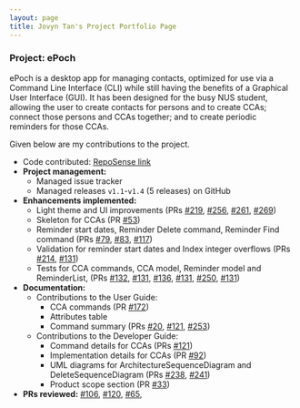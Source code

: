 ```yaml
---
layout: page
title: Jovyn Tan's Project Portfolio Page
---
```


### Project: ePoch

ePoch is a desktop app for managing contacts, optimized for use via a Command Line Interface (CLI) while still having the benefits of a Graphical User Interface (GUI). It has been designed for the busy NUS student, allowing the user to create contacts for persons and to create CCAs; connect those persons and CCAs together; and to create periodic reminders for those CCAs.

Given below are my contributions to the project.

- Code contributed: [RepoSense link](https://nus-cs2103-ay2122s1.github.io/tp-dashboard/?search=jovyntls&sort=groupTitle&sortWithin=title&timeframe=commit&mergegroup=&groupSelect=groupByRepos&breakdown=true&checkedFileTypes=docs~functional-code~test-code~other&since=2021-09-17&tabOpen=true&tabType=zoom&zA=jovyntls&zR=AY2122S1-CS2103-T14-2%2Ftp%5Bmaster%5D&zACS=207.23809523809524&zS=2021-09-17&zFS=jovyntls&zU=2021-11-01&zMG=false&zFTF=commit&zFGS=groupByRepos&zFR=false)
- **Project management:**
  - Managed issue tracker
  - Managed releases `v1.1`-`v1.4` (5 releases) on GitHub
- **Enhancements implemented:** 
  - Light theme and UI improvements (PRs [#219](https://github.com/AY2122S1-CS2103-T14-2/tp/pull/219), [#256](https://github.com/AY2122S1-CS2103-T14-2/tp/pull/256), [#261](https://github.com/AY2122S1-CS2103-T14-2/tp/pull/261), [#269](https://github.com/AY2122S1-CS2103-T14-2/tp/pull/269))
  - Skeleton for CCAs (PR [#53](https://github.com/AY2122S1-CS2103-T14-2/tp/pull/53))
  - Reminder start dates, Reminder Delete command, Reminder Find command (PRs [#79](https://github.com/AY2122S1-CS2103-T14-2/tp/pull/79), [#83](https://github.com/AY2122S1-CS2103-T14-2/tp/pull/83), [#117](https://github.com/AY2122S1-CS2103-T14-2/tp/pull/117))
  - Validation for reminder start dates and Index integer overflows (PRs [#214](https://github.com/AY2122S1-CS2103-T14-2/tp/pull/214), [#131](https://github.com/AY2122S1-CS2103-T14-2/tp/pull/131))
  - Tests for CCA commands, CCA model, Reminder model and ReminderList, (PRs [#132](https://github.com/AY2122S1-CS2103-T14-2/tp/pull/214), [#131](https://github.com/AY2122S1-CS2103-T14-2/tp/pull/132), [#136](https://github.com/AY2122S1-CS2103-T14-2/tp/pull/214), [#131](https://github.com/AY2122S1-CS2103-T14-2/tp/pull/136), [#250](https://github.com/AY2122S1-CS2103-T14-2/tp/pull/214), [#131](https://github.com/AY2122S1-CS2103-T14-2/tp/pull/250))
- **Documentation:**
  - Contributions to the User Guide:
    - CCA commands (PR [#172](https://github.com/AY2122S1-CS2103-T14-2/tp/pull/172))
    - Attributes table
    - Command summary (PRs [#20](https://github.com/AY2122S1-CS2103-T14-2/tp/pull/20), [#121](https://github.com/AY2122S1-CS2103-T14-2/tp/pull/121), [#253](https://github.com/AY2122S1-CS2103-T14-2/tp/pull/253))
  - Contributions to the Developer Guide:
    - Command details for CCAs (PRs [#121](https://github.com/AY2122S1-CS2103-T14-2/tp/pull/121))
    - Implementation details for CCAs (PR [#92](https://github.com/AY2122S1-CS2103-T14-2/tp/pull/92))
    - UML diagrams for ArchitectureSequenceDiagram and DeleteSequenceDiagram (PRs [#238](https://github.com/AY2122S1-CS2103-T14-2/tp/pull/238), [#241](https://github.com/AY2122S1-CS2103-T14-2/tp/pull/241))
    - Product scope section (PR [#33](https://github.com/AY2122S1-CS2103-T14-2/tp/pull/33))
- **PRs reviewed:** [#106](https://github.com/AY2122S1-CS2103-T14-2/tp/pull/106), [#120](https://github.com/AY2122S1-CS2103-T14-2/tp/pull/120), [#65](https://github.com/AY2122S1-CS2103-T14-2/tp/pull/65), 
